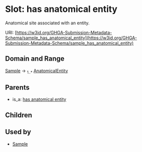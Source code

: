 
# Slot: has anatomical entity


Anatomical site associated with an entity.

URI: [https://w3id.org/GHGA-Submission-Metadata-Schema/sample_has_anatomical_entity](https://w3id.org/GHGA-Submission-Metadata-Schema/sample_has_anatomical_entity)


## Domain and Range

[Sample](Sample.md) &#8594;  <sub>1..\*</sub> [AnatomicalEntity](AnatomicalEntity.md)

## Parents

 *  is_a: [has anatomical entity](has_anatomical_entity.md)

## Children


## Used by

 * [Sample](Sample.md)

